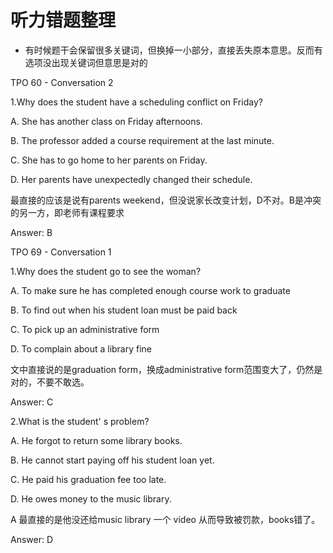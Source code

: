 # 听力错题整理



- 有时候题干会保留很多关键词，但换掉一小部分，直接丢失原本意思。反而有选项没出现关键词但意思是对的

TPO 60 - Conversation 2

1.Why does the student have a scheduling conflict on Friday?

A. She has another class on Friday afternoons.

B. The professor added a course requirement at the last minute.

C. She has to go home to her parents on Friday.

D. Her parents have unexpectedly changed their schedule.

最直接的应该是说有parents weekend，但没说家长改变计划，D不对。B是冲突的另一方，即老师有课程要求

Answer: B



TPO 69 - Conversation 1

1.Why does the student go to see the woman?

A. To make sure he has completed enough course work to graduate

B. To find out when his student loan must be paid back

C. To pick up an administrative form

D. To complain about a library fine

文中直接说的是graduation form，换成administrative form范围变大了，仍然是对的，不要不敢选。

Answer: C



2.What is the student' s problem?

A. He forgot to return some library books.

B. He cannot start paying off his student loan yet.

C. He paid his graduation fee too late.

D. He owes money to the music library.

A 最直接的是他没还给music library 一个 video 从而导致被罚款，books错了。

Answer: D